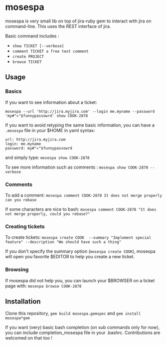 mosespa
=======

mosespa is very small lib on top of jira-ruby gem to interact with jira on command-line.
This uses the REST interface of jira.

Basic command includes :
- ```show TICKET [--verbose]```
- ```comment TICKET a free text comment```
- ```create PROJECT```
- ```browse TICKET```

Usage
--------

### Basics

If you want to see information about a ticket:

```mosespa --url 'http://jira.myjira.com' --login me.myname --password 'my#"«"$funnypassowrd' show COOK-2878```

If you want to avoid retyping the same basic information, you can have a ```.mosespa``` file in your $HOME in yaml syntax:

```
url: http://jira.myjira.com
login: me.myname
password: my#"«"$funnypassowrd
```

and simply type: ```mosespa show COOK-2878```

To see more information such as comments : ```mosespa show COOK-2878 --verbose```

### Comments

To add a comment:
```mosespa comment COOK-2878 It does not merge properly can you rebase```

If some characters are nice to bash:
```mosespa comment COOK-2878 "It does not merge properly, could you rebase?"```

### Creating tickets

To create tickets:
```mosespa create COOK  --summary "Implement special feature" --description "We should have such a thing"```

If you don't specify the summary option (```mosespa create COOK```), mosespa will open you favorite $EDITOR to help you create a new ticket.

### Browsing

If mosespa did not help you, you can launch your $BROWSER on a ticket page with:
```mosespa browse COOK-2878```

Installation
------------

Clone this repository, ```gem build mosespa.gemspec``` and ```gem install mosespa*gem```

If you want (very) basic bash completion (on sub commands only for now), you can include completion_mosespa file in your .bashrc.
Contributions are welcomed on that too !
